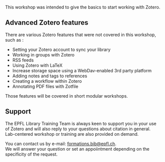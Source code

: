 This workshop was intended to give the basics to start working with Zotero.

## Advanced Zotero features

There are various Zotero features that were not covered in this workshop, such as : 

- Setting your Zotero account to sync your library 
- Working in groups with Zotero
- RSS feeds 
- Using Zotero with LaTeX
- Increase storage space using a WebDav-enabled 3rd party platform
- Adding notes and tags to references
- Creating a workflow within Zotero
- Annotating PDF files with Zotfile

Those features will be covered in short modular workshops.

## Support

The EPFL Library Training Team is always keen to support you in your use of Zotero and will also reply to your questions about citation in general.   
Lab-centered workshop or training are also provided on demand.   

You can contact us by e-mail: [formations.bib@epfl.ch](mailto:formations.bib@epfl.ch).   
We will answer your question or set an appoiintment depending on the specificity of the request.

